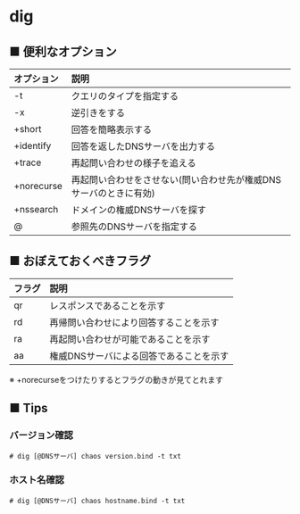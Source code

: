 # dig
## ■ 便利なオプション
|オプション|説明|
|:---|:---|
|-t|クエリのタイプを指定する|
|-x|逆引きをする|
|+short|回答を簡略表示する|
|+identify|回答を返したDNSサーバを出力する|
|+trace|再起問い合わせの様子を追える|
|+norecurse|再起問い合わせをさせない(問い合わせ先が権威DNSサーバのときに有効)|
|+nssearch|ドメインの権威DNSサーバを探す|
|@|参照先のDNSサーバを指定する|

## ■ おぼえておくべきフラグ
|フラグ|説明|
|:---|:---|
|qr|レスポンスであることを示す|
|rd|再帰問い合わせにより回答することを示す|
|ra|再起問い合わせが可能であることを示す|
|aa|権威DNSサーバによる回答であることを示す|

※ +norecurseをつけたりするとフラグの動きが見てとれます

## ■ Tips
### バージョン確認
```
# dig [@DNSサーバ] chaos version.bind -t txt
```

### ホスト名確認
```
# dig [@DNSサーバ] chaos hostname.bind -t txt
```
